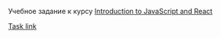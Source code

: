 Учебное задание к курсу
[Introduction to JavaScript and React](https://stepik.org/course/3050/syllabus)

[Task link](https://stepik.org/lesson/50578/step/2?unit=28948)
